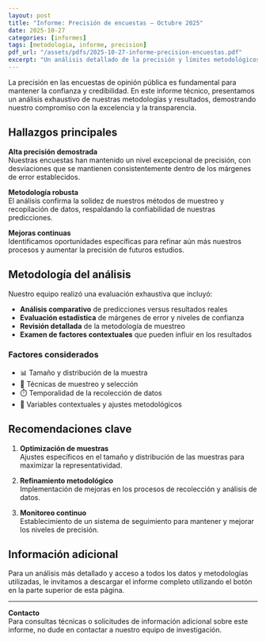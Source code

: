 ```yaml
---
layout: post
title: "Informe: Precisión de encuestas — Octubre 2025"
date: 2025-10-27
categories: [informes]
tags: [metodologia, informe, precision]
pdf_url: "/assets/pdfs/2025-10-27-informe-precision-encuestas.pdf"
excerpt: "Un análisis detallado de la precisión y límites metodológicos de las encuestas recientes de La Cosa Nostra."
---
```


La precisión en las encuestas de opinión pública es fundamental para mantener la confianza y credibilidad. En este informe técnico, presentamos un análisis exhaustivo de nuestras metodologías y resultados, demostrando nuestro compromiso con la excelencia y la transparencia.

## Hallazgos principales

**Alta precisión demostrada**  
Nuestras encuestas han mantenido un nivel excepcional de precisión, con desviaciones que se mantienen consistentemente dentro de los márgenes de error establecidos.

**Metodología robusta**  
El análisis confirma la solidez de nuestros métodos de muestreo y recopilación de datos, respaldando la confiabilidad de nuestras predicciones.

**Mejoras continuas**  
Identificamos oportunidades específicas para refinar aún más nuestros procesos y aumentar la precisión de futuros estudios.

## Metodología del análisis

Nuestro equipo realizó una evaluación exhaustiva que incluyó:

* **Análisis comparativo** de predicciones versus resultados reales
* **Evaluación estadística** de márgenes de error y niveles de confianza
* **Revisión detallada** de la metodología de muestreo
* **Examen de factores contextuales** que pueden influir en los resultados

### Factores considerados

* 📊 Tamaño y distribución de la muestra
* 🎯 Técnicas de muestreo y selección
* ⏱️ Temporalidad de la recolección de datos
* 🔄 Variables contextuales y ajustes metodológicos

## Recomendaciones clave

1. **Optimización de muestras**  
   Ajustes específicos en el tamaño y distribución de las muestras para maximizar la representatividad.

2. **Refinamiento metodológico**  
   Implementación de mejoras en los procesos de recolección y análisis de datos.

3. **Monitoreo continuo**  
   Establecimiento de un sistema de seguimiento para mantener y mejorar los niveles de precisión.

## Información adicional

Para un análisis más detallado y acceso a todos los datos y metodologías utilizadas, le invitamos a descargar el informe completo utilizando el botón en la parte superior de esta página.

---

**Contacto**  
Para consultas técnicas o solicitudes de información adicional sobre este informe, no dude en contactar a nuestro equipo de investigación.

